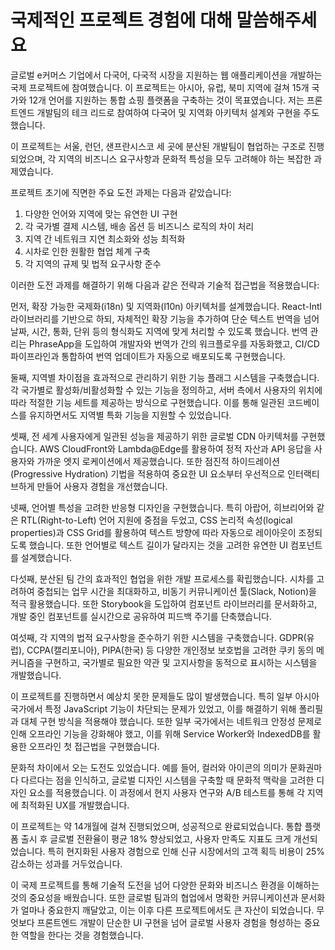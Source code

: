 # 국제적인 프로젝트 경험에 대해 말씀해주세요

글로벌 e커머스 기업에서 다국어, 다국적 시장을 지원하는 웹 애플리케이션을 개발하는 국제 프로젝트에 참여했습니다. 이 프로젝트는 아시아, 유럽, 북미 지역에 걸쳐 15개 국가와 12개 언어를 지원하는 통합 쇼핑 플랫폼을 구축하는 것이 목표였습니다. 저는 프론트엔드 개발팀의 테크 리드로 참여하여 다국어 및 지역화 아키텍처 설계와 구현을 주도했습니다.

이 프로젝트는 서울, 런던, 샌프란시스코 세 곳에 분산된 개발팀이 협업하는 구조로 진행되었으며, 각 지역의 비즈니스 요구사항과 문화적 특성을 모두 고려해야 하는 복잡한 과제였습니다.

프로젝트 초기에 직면한 주요 도전 과제는 다음과 같았습니다:
1. 다양한 언어와 지역에 맞는 유연한 UI 구현
2. 각 국가별 결제 시스템, 배송 옵션 등 비즈니스 로직의 차이 처리
3. 지역 간 네트워크 지연 최소화와 성능 최적화
4. 시차로 인한 원활한 협업 체계 구축
5. 각 지역의 규제 및 법적 요구사항 준수

이러한 도전 과제를 해결하기 위해 다음과 같은 전략과 기술적 접근법을 적용했습니다:

먼저, 확장 가능한 국제화(i18n) 및 지역화(l10n) 아키텍처를 설계했습니다. React-Intl 라이브러리를 기반으로 하되, 자체적인 확장 기능을 추가하여 단순 텍스트 번역을 넘어 날짜, 시간, 통화, 단위 등의 형식화도 지역에 맞게 처리할 수 있도록 했습니다. 번역 관리는 PhraseApp을 도입하여 개발자와 번역가 간의 워크플로우를 자동화했고, CI/CD 파이프라인과 통합하여 번역 업데이트가 자동으로 배포되도록 구현했습니다.

둘째, 지역별 차이점을 효과적으로 관리하기 위한 기능 플래그 시스템을 구축했습니다. 각 국가별로 활성화/비활성화할 수 있는 기능을 정의하고, 서버 측에서 사용자의 위치에 따라 적절한 기능 세트를 제공하는 방식으로 구현했습니다. 이를 통해 일관된 코드베이스를 유지하면서도 지역별 특화 기능을 지원할 수 있었습니다.

셋째, 전 세계 사용자에게 일관된 성능을 제공하기 위한 글로벌 CDN 아키텍처를 구현했습니다. AWS CloudFront와 Lambda@Edge를 활용하여 정적 자산과 API 응답을 사용자와 가까운 엣지 로케이션에서 제공했습니다. 또한 점진적 하이드레이션(Progressive Hydration) 기법을 적용하여 중요한 UI 요소부터 우선적으로 인터랙티브하게 만들어 사용자 경험을 개선했습니다.

넷째, 언어별 특성을 고려한 반응형 디자인을 구현했습니다. 특히 아랍어, 히브리어와 같은 RTL(Right-to-Left) 언어 지원에 중점을 두었고, CSS 논리적 속성(logical properties)과 CSS Grid를 활용하여 텍스트 방향에 따라 자동으로 레이아웃이 조정되도록 했습니다. 또한 언어별로 텍스트 길이가 달라지는 것을 고려한 유연한 UI 컴포넌트를 설계했습니다.

다섯째, 분산된 팀 간의 효과적인 협업을 위한 개발 프로세스를 확립했습니다. 시차를 고려하여 중첩되는 업무 시간을 최대화하고, 비동기 커뮤니케이션 툴(Slack, Notion)을 적극 활용했습니다. 또한 Storybook을 도입하여 컴포넌트 라이브러리를 문서화하고, 개발 중인 컴포넌트를 실시간으로 공유하여 피드백 주기를 단축했습니다.

여섯째, 각 지역의 법적 요구사항을 준수하기 위한 시스템을 구축했습니다. GDPR(유럽), CCPA(캘리포니아), PIPA(한국) 등 다양한 개인정보 보호법을 고려한 쿠키 동의 메커니즘을 구현하고, 국가별로 필요한 약관 및 고지사항을 동적으로 표시하는 시스템을 개발했습니다.

이 프로젝트를 진행하면서 예상치 못한 문제들도 많이 발생했습니다. 특히 일부 아시아 국가에서 특정 JavaScript 기능이 차단되는 문제가 있었고, 이를 해결하기 위해 폴리필과 대체 구현 방식을 적용해야 했습니다. 또한 일부 국가에서는 네트워크 안정성 문제로 인해 오프라인 기능을 강화해야 했고, 이를 위해 Service Worker와 IndexedDB를 활용한 오프라인 첫 접근법을 구현했습니다.

문화적 차이에서 오는 도전도 있었습니다. 예를 들어, 컬러와 아이콘의 의미가 문화권마다 다르다는 점을 인식하고, 글로벌 디자인 시스템을 구축할 때 문화적 맥락을 고려한 디자인 요소를 적용했습니다. 이 과정에서 현지 사용자 연구와 A/B 테스트를 통해 각 지역에 최적화된 UX를 개발했습니다.

이 프로젝트는 약 14개월에 걸쳐 진행되었으며, 성공적으로 완료되었습니다. 통합 플랫폼 출시 후 글로벌 전환율이 평균 18% 향상되었고, 사용자 만족도 지표도 크게 개선되었습니다. 특히 현지화된 사용자 경험으로 인해 신규 시장에서의 고객 획득 비용이 25% 감소하는 성과를 거두었습니다.

이 국제 프로젝트를 통해 기술적 도전을 넘어 다양한 문화와 비즈니스 환경을 이해하는 것의 중요성을 배웠습니다. 또한 글로벌 팀과의 협업에서 명확한 커뮤니케이션과 문서화가 얼마나 중요한지 깨달았고, 이는 이후 다른 프로젝트에서도 큰 자산이 되었습니다. 무엇보다 프론트엔드 개발이 단순한 UI 구현을 넘어 글로벌 사용자 경험을 형성하는 중요한 역할을 한다는 것을 경험했습니다.